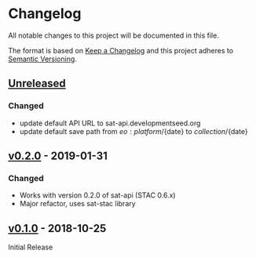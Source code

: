 # Changelog
All notable changes to this project will be documented in this file.

The format is based on [Keep a Changelog](http://keepachangelog.com/en/1.0.0/)
and this project adheres to [Semantic Versioning](http://semver.org/spec/v2.0.0.html).

## [Unreleased]

### Changed
- update default API URL to sat-api.developmentseed.org
- update default save path from ${eo:platform}/${date} to ${collection}/${date}


## [v0.2.0] - 2019-01-31

### Changed
- Works with version 0.2.0 of sat-api (STAC 0.6.x)
- Major refactor, uses sat-stac library


## [v0.1.0] - 2018-10-25

Initial Release

[Unreleased]: https://github.com/sat-utils/sat-search/compare/master...develop
[v0.2.0]: https://github.com/sat-utils/sat-search/compare/0.1.0...v0.2.0
[v0.1.0]: https://github.com/sat-utils/sat-search/tree/0.1.0
